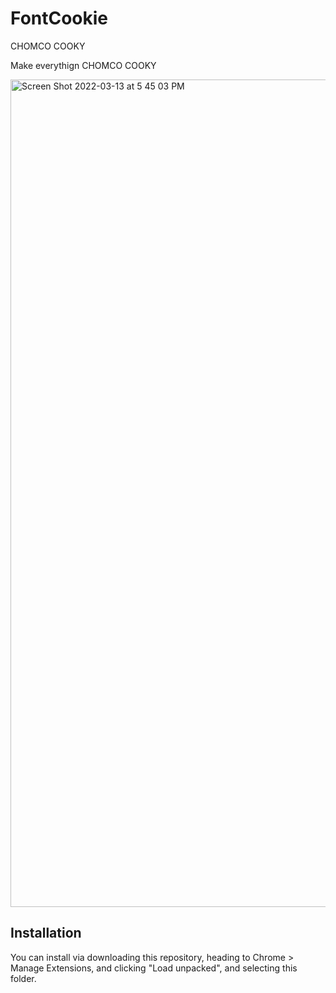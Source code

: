 # FontCookie

CHOMCO COOKY

Make everythign CHOMCO COOKY

<img width="1324" alt="Screen Shot 2022-03-13 at 5 45 03 PM" src="https://user-images.githubusercontent.com/8205461/158087229-8f278dac-e4f9-4343-a3ee-40968db22696.png">

## Installation

You can install via downloading this repository, heading to Chrome > Manage Extensions, and clicking "Load unpacked", and selecting this folder.
